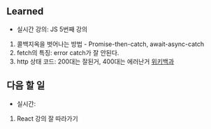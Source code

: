 ## Learned
- 실시간 강의: JS 5번째 강의
1. 콜백지옥을 벗어나는 방법 - Promise-then-catch, await-async-catch
2. fetch의 특징: error catch가 잘 안된다.
3. http 상태 코드: 200대는 잘된거, 400대는 에러난거 [위키백과]("https://ko.wikipedia.org/wiki/HTTP_%EC%83%81%ED%83%9C_%EC%BD%94%EB%93%9C")

## 다음 할 일
- 실시간: 
1. React 강의 잘 따라가기
